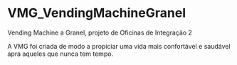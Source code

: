# VMG_VendingMachineGranel
Vending Machine a Granel, projeto de Oficinas de Integração 2

A VMG foi criada de modo a propiciar uma vida mais confortável e saudável apra aqueles que nunca tem tempo.

